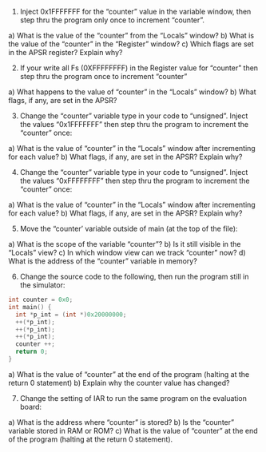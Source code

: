 1. Inject 0x1FFFFFFF for the “counter” value in the variable window, then step thru the program only once to increment “counter”.

a) What is the value of the “counter” from the “Locals” window?
b) What is the value of the “counter” in the “Register” window?
c) Which flags are set in the APSR register? Explain why?

2. If your write all Fs (0XFFFFFFFF) in the Register value for “counter” then step thru the program once to increment “counter”

a) What happens to the value of “counter” in the “Locals” window?
b) What flags, if any, are set in the APSR?

3. Change the “counter” variable type in your code to “unsigned”. Inject the values “0x1FFFFFFF” then step thru the program to increment the “counter” once:

a) What is the value of “counter” in the “Locals” window after incrementing for each value?
b) What flags, if any, are set in the APSR? Explain why?

4. Change the “counter” variable type in your code to “unsigned”. Inject the values “0xFFFFFFFF” then step thru the program to increment the “counter” once:

a) What is the value of “counter” in the “Locals” window after incrementing for each value?
b) What flags, if any, are set in the APSR? Explain why?

5. Move the “counter’ variable outside of main (at the top of the file):

a) What is the scope of the variable “counter”?
b) Is it still visible in the “Locals” view?
c) In which window view can we track “counter” now?
d) What is the address of the “counter” variable in memory?

6. Change the source code to the following, then run the program still in the simulator:
```c
int counter = 0x0;
int main() {
  int *p_int = (int *)0x20000000;
  ++(*p_int);
  ++(*p_int);
  ++(*p_int);
  counter ++;
  return 0;
}
```

a) What is the value of “counter” at the end of the program (halting at the return 0 statement)
b) Explain why the counter value has changed?

7. Change the setting of IAR to run the same program on the evaluation board:

a) What is the address where “counter” is stored?
b) Is the “counter” variable stored in RAM or ROM?
c) What is the value of “counter” at the end of the program (halting at the return 0
statement).

